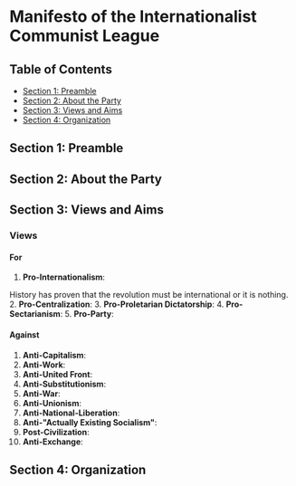 # Manifesto of the Internationalist Communist League

## Table of Contents

- [Section 1: Preamble](#section-1--preamble)
- [Section 2: About the Party](#section-2--about-the-party)
- [Section 3: Views and Aims](#section-3--views-and-aims)
- [Section 4: Organization](#section-4--organization)

## Section 1: Preamble

## Section 2: About the Party

## Section 3: Views and Aims

### Views
#### For
1. **Pro-Internationalism**:

History has proven that the revolution must be international or it is nothing.
2. **Pro-Centralization**:
3. **Pro-Proletarian Dictatorship**:
4. **Pro-Sectarianism**:
5. **Pro-Party**:
#### Against
1. **Anti-Capitalism**:
2. **Anti-Work**:
3. **Anti-United Front**:
5. **Anti-Substitutionism**:
6. **Anti-War**:
7. **Anti-Unionism**:
8. **Anti-National-Liberation**:
9. **Anti-"Actually Existing Socialism"**:
10. **Post-Civilization**:
11. **Anti-Exchange**:

## Section 4: Organization
